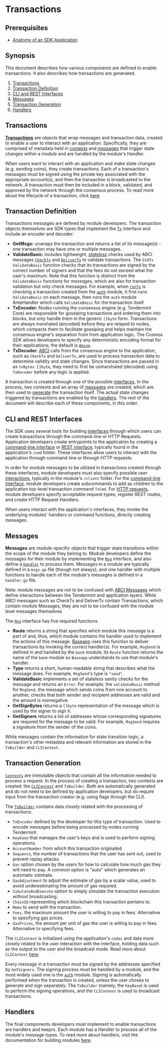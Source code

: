 # Transactions

## Prerequisites

* [Anatomy of an SDK Application](./app-anatomy.md)

## Synopsis

This document describes how various components are defined to enable transactions. It also describes how transactions are generated.

1. [Transactions](#transactions)
2. [Transaction Definition](#transaction-definition)
3. [CLI and REST Interfaces](#cli-and-rest-interfaces)
4. [Messages](#messages)
5. [Transaction Generation](#transaction-generation)
6. [Handlers](#handlers)


## Transactions

[**Transactions**](https://github.com/cosmos/cosmos-sdk/blob/97d10210beb55ad4bd6722f7186a80bf7cb140e2/types/tx_msg.go#L36-L43)  are objects that wrap messages and transaction data, created to enable a user to interact with an application. Specifically, they are comprised of metadata held in [contexts](./contexts) and [messages](../modules.md#messages) that trigger state changes within a module and are handled by the module's Handler.

When users want to interact with an application and make state changes (e.g. sending coins), they create transactions. Each of a transaction's messages must be signed using the private key associated with the appropriate account(s), and then the transaction is broadcasted to the network. A transaction must then be included in a block, validated, and approved by the network through the consensus process. To read more about the lifecycle of a transaction, click [here](../basics/tx-lifecycle.md).

## Transaction Definition

Transactions messages are defined by module developers. The transaction objects themselves are SDK types that implement the [`Tx`](https://github.com/cosmos/cosmos-sdk/blob/73700df8c39d1fe6c3d3a1a635ac03d4bacecf55/types/tx_msg.go#L34-L41) interface and include an encoder and decoder:

* **GetMsgs:** unwraps the transaction and returns a list of its message(s) - one transaction may have one or multiple messages.
* **ValidateBasic:** includes lightweight, [*stateless*](../basics/tx-lifecycle.md#types-of-checks) checks used by ABCI messages [`CheckTx`](../basics/baseapp.md#checktx) and [`DeliverTx`](../basics/baseapp.md#delivertx) to validate transactions. The `StdTx` `ValidateBasic` function checks that its transactions are signed by the correct number of signers and that the fees do not exceed what the user's maximum. Note that this function is distinct from the `ValidateBasic` functions for *messages*, which are also for transaction validation but only check messages. For example, when [`runTx`](../basics/baseapp.md#runtx-and-runmsgs) is checking a transaction created from the [`auth`](https://github.com/cosmos/cosmos-sdk/tree/67f6b021180c7ef0bcf25b6597a629aca27766b8/docs/spec/auth) module, it first runs `ValidateBasic` on each message, then runs the `auth` module AnteHandler which calls `ValidateBasic` for the transaction itself.
* **TxEncoder:** Nodes running the consensus engine (e.g. Tendermint Core) are responsible for gossiping transactions and ordering them into blocks, but only handle them in the generic `[]byte` form. Transactions are always marshaled (encoded) before they are relayed to nodes, which compacts them to facilitate gossiping and helps maintain the consensus engine's separation from from application logic. The Cosmos SDK allows developers to specify any deterministic encoding format for their applications; the default is [`Amino`](./amino.md).
* **TxDecoder:** [ABCI](https://tendermint.com/docs/spec/abci/) calls from the consensus engine to the application, such as `CheckTx` and `DeliverTx`, are used to process transaction data to determine validity and state changes. Since transactions are passed in as `txBytes []byte`, they need to first be unmarshaled (decoded) using `TxDecoder` before any logic is applied.

A transaction is created through one of the possible [interfaces](#interfaces). In the process, two contexts and an array of [messages](#messages) are created, which are then used to [generate](#transaction-generation) the transaction itself. The actual state changes triggered by transactions are enabled by the [handlers](#handlers). The rest of the document will describe each of these components, in this order.

## CLI and REST Interfaces

The SDK uses several tools for building [interfaces](./interfaces.md) through which users can create transactions through the command-line or HTTP Requests. Application developers create entrypoints to the application by creating a [command-line interface](./interfaces.md#cli) or [REST interface](./interfaces.md#rest), typically found in the application's `/cmd` folder. These interfaces allow users to interact with the application through command-line or through HTTP requests.

In order for module messages to be utilized in transactions created through these interfaces, module developers must also specify possible user [interactions](../modules/interfaces.md), typically in the module's `/client` folder. For the [command-line interface](../modules/interfaces.md#cli), module developers create subcommands to add as children to the application top-level transaction command `TxCmd`. For [HTTP requests](../modules/interfaces.md#rest), module developers specify acceptable request types, register REST routes, and create HTTP Request Handlers.

When users interact with the application's interfaces, they invoke the underlying modules' handlers or command functions, directly creating messages.

## Messages

**Messages** are module-specific objects that trigger state transitions within the scope of the module they belong to. Module developers define the messages for their module by implementing the [`Msg`](https://github.com/cosmos/cosmos-sdk/blob/97d10210beb55ad4bd6722f7186a80bf7cb140e2/types/tx_msg.go#L10-L31) interface, and also define a [`Handler`](../building-modules/handler.md) to process them. Messages in a module are typically defined in a `msgs.go` file (though not always), and one handler with multiple functions to handle each of the module's messages is defined in a `handler.go` file.

Note: module messages are not to be confused with [ABCI Messages](https://tendermint.com/docs/spec/abci/abci.html#messages) which define interactions between the Tendermint and application layers. While ABCI messages such as CheckTx and DeliverTx contain Transactions, which contain module Messages, they are not to be confused with the module level messages themselves

The [`Msg`](https://github.com/cosmos/cosmos-sdk/blob/97d10210beb55ad4bd6722f7186a80bf7cb140e2/types/tx_msg.go#L10-L31) interface has five required functions.

* **Route** returns a string that specifies which module this message is a part of and, thus, which module contains the handler used to implement the actions of this message. [Baseapp](./baseapp.md) uses this function to deliver transactions by invoking the correct handler(s). For example, `MsgSend` is defined in and handled by the `bank` module; its `Route` function returns the name of the `bank` module so `Baseapp` understands to use that module's handler.
* **Type** returns a short, human-readable string that describes what the message does. For example, `MsgSend`'s type is `"send"`.
* **ValidateBasic** implements a set of stateless sanity checks for the message and returns an `Error`. For example, the `validateBasic` method for `MsgSend`, the message which sends coins from one account to another, checks that both sender and recipient addresses are valid and the amount is nonnegative.
* **GetSignBytes** returns a `[]byte` representation of the message which is used by the signer to sign it.
* **GetSigners** returns a list of addresses whose corresponding signatures are required for the message to be valid. For example, `MsgSend` requires a signature from the sender of the coins.

While messages contain the information for state transition logic, a transaction's other metadata and relevant information are stored in the `TxBuilder` and `CLIContext`.

## Transaction Generation

[`Contexts`](https://godoc.org/context) are immutable objects that contain all the information needed to process a request. In the process of creating a transaction, two contexts are created: the [`CLIContext`](../interfaces/query-lifecycle.md#clicontext) and `TxBuilder`. Both are automatically generated and do not need to be defined by application developers, but do require input from the transaction creator (e.g. using flags through the CLI).

The [`TxBuilder`](https://github.com/cosmos/cosmos-sdk/blob/73700df8c39d1fe6c3d3a1a635ac03d4bacecf55/x/auth/types/txbuilder.go) contains data closely related with the processing of transactions:

* `TxEncoder` defined by the developer for this type of transaction. Used to encode messages before being processed by nodes running Tendermint.
* `Keybase` that manages the user's keys and is used to perform signing operations.
* `AccountNumber` from which this transaction originated.
* `Sequence`, the number of transactions that the user has sent out, used to prevent replay attacks.
* `Gas` option chosen by the users for how to calculate how much gas they will need to pay. A common option is "auto" which generates an automatic estimate.
* `GasAdjustment` to adjust the estimate of gas by a scalar value, used to avoid underestimating the amount of gas required.
* `SimulateAndExecute` option to simply simulate the transaction execution without broadcasting.
* `ChainID` representing which blockchain this transaction pertains to.
* `Memo` to send with the transaction.
* `Fees`, the maximum amount the user is willing to pay in fees. Alternative to specifying gas prices.
* `GasPrices`, the amount per unit of gas the user is willing to pay in fees. Alternative to specifying fees.

The `CLIContext` is initialized using the application's `codec` and data more closely related to the user interaction with the interface, holding data such as the output to the user and the broadcast mode. Read more about `CLIContext` [here](../interfaces/query-lifecycle.md#clicontext).

Every message in a transaction must be signed by the addresses specified by `GetSigners`. The signing process must be handled by a module, and the most widely used one is the [`auth`](https://github.com/cosmos/cosmos-sdk/tree/67f6b021180c7ef0bcf25b6597a629aca27766b8/docs/spec/auth) module. Signing is automatically performed when the transaction is created, unless the user choses to generate and sign separately. The `TxBuilder` (namely, the `KeyBase`) is used to perform the signing operations, and the `CLIContext` is used to broadcast transactions.

## Handlers

The final components developers must implement to enable transactions are handlers and keeprs. Each module has a Handler to process all of the module's message types. To read more about handlers, visit the documentation for building modules [here](../building-modules/handler.md).
